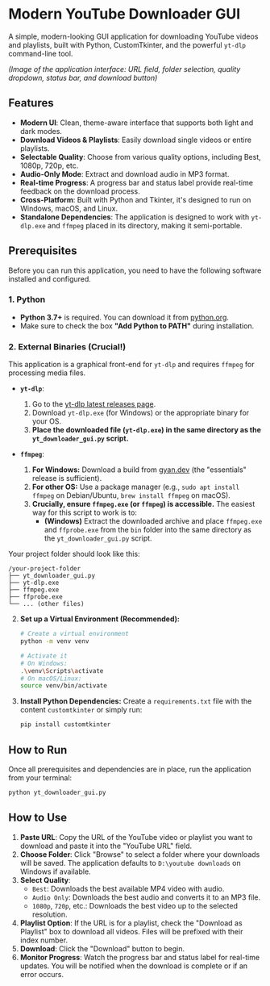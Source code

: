 # Modern YouTube Downloader GUI

A simple, modern-looking GUI application for downloading YouTube videos and playlists, built with Python, CustomTkinter, and the powerful `yt-dlp` command-line tool.


*(Image of the application interface: URL field, folder selection, quality dropdown, status bar, and download button)*

## Features

- **Modern UI**: Clean, theme-aware interface that supports both light and dark modes.
- **Download Videos & Playlists**: Easily download single videos or entire playlists.
- **Selectable Quality**: Choose from various quality options, including Best, 1080p, 720p, etc.
- **Audio-Only Mode**: Extract and download audio in MP3 format.
- **Real-time Progress**: A progress bar and status label provide real-time feedback on the download process.
- **Cross-Platform**: Built with Python and Tkinter, it's designed to run on Windows, macOS, and Linux.
- **Standalone Dependencies**: The application is designed to work with `yt-dlp.exe` and `ffmpeg` placed in its directory, making it semi-portable.

## Prerequisites

Before you can run this application, you need to have the following software installed and configured.

### 1. Python
- **Python 3.7+** is required. You can download it from [python.org](https://www.python.org/downloads/).
- Make sure to check the box **"Add Python to PATH"** during installation.

### 2. External Binaries (Crucial!)
This application is a graphical front-end for `yt-dlp` and requires `ffmpeg` for processing media files.

- **`yt-dlp`**:
    1. Go to the [yt-dlp latest releases page](https://github.com/yt-dlp/yt-dlp/releases/latest).
    2. Download `yt-dlp.exe` (for Windows) or the appropriate binary for your OS.
    3. **Place the downloaded file (`yt-dlp.exe`) in the same directory as the `yt_downloader_gui.py` script.**

- **`ffmpeg`**:
    1. **For Windows:** Download a build from [gyan.dev](https://www.gyan.dev/ffmpeg/builds/) (the "essentials" release is sufficient).
    2. **For other OS:** Use a package manager (e.g., `sudo apt install ffmpeg` on Debian/Ubuntu, `brew install ffmpeg` on macOS).
    3. **Crucially, ensure `ffmpeg.exe` (or `ffmpeg`) is accessible.** The easiest way for this script to work is to:
        - **(Windows)** Extract the downloaded archive and place `ffmpeg.exe` and `ffprobe.exe` from the `bin` folder into the same directory as the `yt_downloader_gui.py` script.

Your project folder should look like this:
```
/your-project-folder
├── yt_downloader_gui.py
├── yt-dlp.exe
├── ffmpeg.exe
├── ffprobe.exe
└── ... (other files)
```
2.  **Set up a Virtual Environment (Recommended):**
    ```bash
    # Create a virtual environment
    python -m venv venv

    # Activate it
    # On Windows:
    .\venv\Scripts\activate
    # On macOS/Linux:
    source venv/bin/activate
    ```

3.  **Install Python Dependencies:**
    Create a `requirements.txt` file with the content `customtkinter` or simply run:
    ```bash
    pip install customtkinter
    ```

## How to Run

Once all prerequisites and dependencies are in place, run the application from your terminal:

```bash
python yt_downloader_gui.py
```

## How to Use

1.  **Paste URL**: Copy the URL of the YouTube video or playlist you want to download and paste it into the "YouTube URL" field.
2.  **Choose Folder**: Click "Browse" to select a folder where your downloads will be saved. The application defaults to `D:\youtube downloads` on Windows if available.
3.  **Select Quality**:
    - `Best`: Downloads the best available MP4 video with audio.
    - `Audio Only`: Downloads the best audio and converts it to an MP3 file.
    - `1080p`, `720p`, etc.: Downloads the best video up to the selected resolution.
4.  **Playlist Option**: If the URL is for a playlist, check the "Download as Playlist" box to download all videos. Files will be prefixed with their index number.
5.  **Download**: Click the "Download" button to begin.
6.  **Monitor Progress**: Watch the progress bar and status label for real-time updates. You will be notified when the download is complete or if an error occurs.
